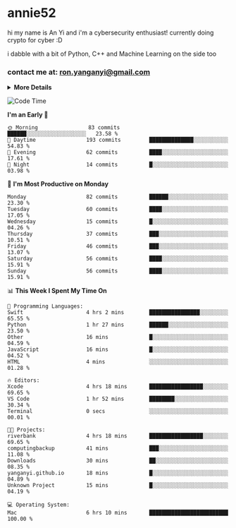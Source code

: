# annie52 

hi my name is An Yi and i'm a cybersecurity enthusiast!
currently doing crypto for cyber :D

i dabble with a bit of Python, C++ and Machine Learning on the side too

<!--
![trophy](https://github-profile-trophy.vercel.app/?username=yanganyi&theme=discord&no-frame=true&no-bg=false&margin-w=4&row=1)
-->

### contact me at: ron.yanganyi@gmail.com

<details>
<summary>
  <strong>More Details</strong>
</summary>
<br/>

**main langs**

![Python](https://img.shields.io/badge/-Python-black?style=for-the-badge&logo=python)
![C++](https://img.shields.io/badge/-C%2B%2B-black?style=for-the-badge&logo=c%2B%2B)
![Swift](https://img.shields.io/badge/-Swift-black?style=for-the-badge&logo=swift)

**dev envs**

![VSCode](https://img.shields.io/badge/-VS_Code-black?style=for-the-badge&logo=visualstudiocode)
![Figma](https://img.shields.io/badge/-Figma-black?style=for-the-badge&logo=figma)
![XCode](https://img.shields.io/badge/-XCode-black?style=for-the-badge&logo=xcode)
![Github](https://img.shields.io/badge/-Github-black?style=for-the-badge&logo=github)

**browsers**

![Arc Browser](https://img.shields.io/badge/-Arc-black?style=for-the-badge&logo=arc)
![Opera GX](https://img.shields.io/badge/-Opera_GX-black?style=for-the-badge&logo=operagx)
![Firefox](https://img.shields.io/badge/-Firefox-black?style=for-the-badge&logo=firefox)

**devices**

![macOS](https://img.shields.io/badge/-macOS-black?style=for-the-badge&logo=macos)
![Kali Linux](https://img.shields.io/badge/-Kali-black?style=for-the-badge&logo=kalilinux)
![Windows](https://img.shields.io/badge/-Windows-black?style=for-the-badge&logo=windows11)
![Android](https://img.shields.io/badge/-Android-black?style=for-the-badge&logo=android)

</details>

<!--START_SECTION:waka-->
![Code Time](http://img.shields.io/badge/Code%20Time-19%20hrs%2044%20mins-blue)

**I'm an Early 🐤** 

```text
🌞 Morning                83 commits          ██████░░░░░░░░░░░░░░░░░░░   23.58 % 
🌆 Daytime                193 commits         ██████████████░░░░░░░░░░░   54.83 % 
🌃 Evening                62 commits          ████░░░░░░░░░░░░░░░░░░░░░   17.61 % 
🌙 Night                  14 commits          █░░░░░░░░░░░░░░░░░░░░░░░░   03.98 % 
```
📅 **I'm Most Productive on Monday** 

```text
Monday                   82 commits          ██████░░░░░░░░░░░░░░░░░░░   23.30 % 
Tuesday                  60 commits          ████░░░░░░░░░░░░░░░░░░░░░   17.05 % 
Wednesday                15 commits          █░░░░░░░░░░░░░░░░░░░░░░░░   04.26 % 
Thursday                 37 commits          ███░░░░░░░░░░░░░░░░░░░░░░   10.51 % 
Friday                   46 commits          ███░░░░░░░░░░░░░░░░░░░░░░   13.07 % 
Saturday                 56 commits          ████░░░░░░░░░░░░░░░░░░░░░   15.91 % 
Sunday                   56 commits          ████░░░░░░░░░░░░░░░░░░░░░   15.91 % 
```


📊 **This Week I Spent My Time On** 

```text
💬 Programming Languages: 
Swift                    4 hrs 2 mins        ████████████████░░░░░░░░░   65.55 % 
Python                   1 hr 27 mins        ██████░░░░░░░░░░░░░░░░░░░   23.50 % 
Other                    16 mins             █░░░░░░░░░░░░░░░░░░░░░░░░   04.59 % 
JavaScript               16 mins             █░░░░░░░░░░░░░░░░░░░░░░░░   04.52 % 
HTML                     4 mins              ░░░░░░░░░░░░░░░░░░░░░░░░░   01.28 % 

🔥 Editors: 
Xcode                    4 hrs 18 mins       █████████████████░░░░░░░░   69.65 % 
VS Code                  1 hr 52 mins        ████████░░░░░░░░░░░░░░░░░   30.34 % 
Terminal                 0 secs              ░░░░░░░░░░░░░░░░░░░░░░░░░   00.01 % 

🐱‍💻 Projects: 
riverbank                4 hrs 18 mins       █████████████████░░░░░░░░   69.65 % 
computingbackup          41 mins             ███░░░░░░░░░░░░░░░░░░░░░░   11.08 % 
Downloads                30 mins             ██░░░░░░░░░░░░░░░░░░░░░░░   08.35 % 
yanganyi.github.io       18 mins             █░░░░░░░░░░░░░░░░░░░░░░░░   04.89 % 
Unknown Project          15 mins             █░░░░░░░░░░░░░░░░░░░░░░░░   04.19 % 

💻 Operating System: 
Mac                      6 hrs 10 mins       █████████████████████████   100.00 % 
```


<!--END_SECTION:waka-->

<!--
## a little background

- I am currently studying at [Hwa Chong Junior College](https://www.hci.edu.sg/), subject combi P CP M E
- Currently doing CTFs and [Leetcode](https://leetcode.com/) daily challenges
- Fluent in English and Chinese, learning Russian and Indonesian

<a href="">
  <img align="centre" src="https://github-readme-stats.vercel.app/api?username=yanganyi&count_private=true&include_all_commits=true&show_icons=true&title_color=007bff&text_color=e7e7e7&icon_color=007bff&bg_color=171c28" />
<a />
-->



<!--
![Top Langs](https://github-readme-stats.vercel.app/api/top-langs/?username=yanganyi&layout=compact&title_color=007bff&text_color=e7e7e7&icon_color=007bff&bg_color=171c28)
-->

<!--
**yanganyi/yanganyi** is a ✨ _special_ ✨ repository because its `README.md` (this file) appears on your GitHub profile.

Here are some ideas to get you started:

- 🔭 I’m currently working on ...
- 🌱 I’m currently learning ...
- 👯 I’m looking to collaborate on ...
- 🤔 I’m looking for help with ...
- 💬 Ask me about ...
- 📫 How to reach me: ...
- 😄 Pronouns: ...
- ⚡ Fun fact: ...
-->
